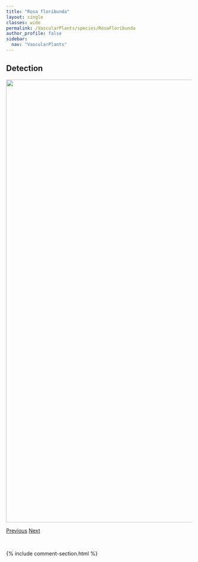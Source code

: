 ```yaml
---
title: "Rosa floribunda"
layout: single
classes: wide
permalink: /VascularPlants/species/RosaFloribunda
author_profile: false
sidebar:
  nav: "VascularPlants"
---
```


<h2>Detection</h2>

<a href="https://drive.google.com/uc?export=view&id=1taFN22sM8nnskW_94ZOFeomsBj32CZD9">
<img src="https://drive.google.com/uc?export=view&id=1taFN22sM8nnskW_94ZOFeomsBj32CZD9" height = "1200" width = "800">
</a>


<a href="/DevelopmentWebsite/VascularPlants/species/RosaArkansana" class="pagination--pager" title="Rosa arkansana">Previous</a> <a href="/DevelopmentWebsite/VascularPlants/species/RosaRugosa" class="pagination--pager" title="Rosa rugosa">Next</a>

<p>&nbsp;</p>

{% include comment-section.html %}

